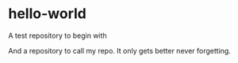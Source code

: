 # hello-world
A test repository to begin with

And a repository to call my repo.
It only gets better never forgetting.

